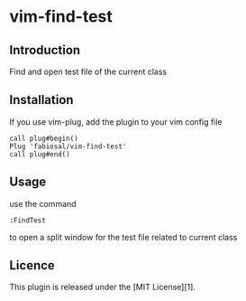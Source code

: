 # vim-find-test

## Introduction

Find and open test file of the current class

## Installation

If you use vim-plug, add the plugin to your vim config file
```
call plug#begin()
Plug 'fabiosal/vim-find-test'
call plug#end()
```

## Usage

use the command
```
:FindTest
```
to open a split window for the test file related to current class


## Licence

This plugin is released under the [MIT License][1].
